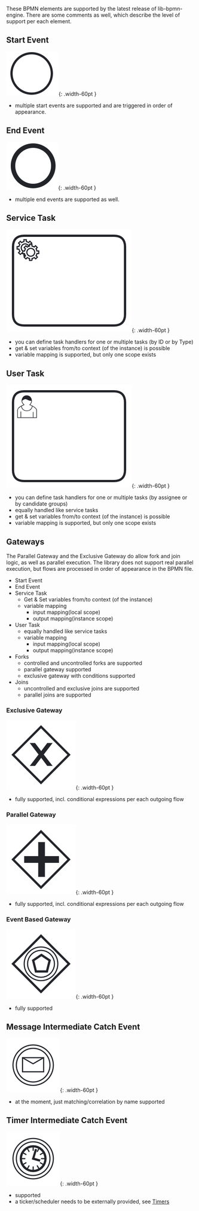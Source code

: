 
These BPMN elements are supported by the latest release of lib-bpmn-engine.
There are some comments as well, which describe the level of support per each element.

## Start Event                      

![](images/start_event.png){: .width-60pt }                      

* multiple start events are supported and are triggered in order of appearance. 

## End Event                        
![](images/end_event.png){: .width-60pt }  

* multiple end events are supported as well.

## Service Task                     
![](images/service_task.png){: .width-60pt }         

* you can define task handlers for one or multiple tasks (by ID or by Type)
* get & set variables from/to context (of the instance) is possible
* variable mapping is supported, but only one scope exists

## User Task                        
![](images/user_task.png){: .width-60pt }      

* you can define task handlers for one or multiple tasks (by assignee or by candidate groups)
* equally handled like service tasks
* get & set variables from/to context (of the instance) is possible
* variable mapping is supported, but only one scope exists

## Gateways

The Parallel Gateway and the Exclusive Gateway do allow fork and join logic,
as well as parallel execution. The library does not support real parallel execution,
but flows are processed in order of appearance in the BPMN file.

* Start Event
* End Event
* Service Task
    * Get & Set variables from/to context (of the instance)
    * variable mapping
      * input mapping(local scope)
      * output mapping(instance scope)
* User Task
    * equally handled like service tasks
    * variable mapping
      * input mapping(local scope)
      * output mapping(instance scope)
* Forks
    * controlled and uncontrolled forks are supported
    * parallel gateway supported
    * exclusive gateway with conditions supported
* Joins
    * uncontrolled and exclusive joins are supported
    * parallel joins are supported

### Exclusive Gateway                
![](images/exclusive_gateway.png){: .width-60pt }                

* fully supported, incl. conditional expressions per each outgoing flow

### Parallel Gateway                 
![](images/parallel_gateway.png){: .width-60pt }        

* fully supported, incl. conditional expressions per each outgoing flow

### Event Based Gateway              
![](images/event_based_gateway.png){: .width-60pt }              

* fully supported

## Message Intermediate Catch Event 
![](images/message_intermediate_catch_event.png){: .width-60pt } 

* at the moment, just matching/correlation by name supported

## Timer Intermediate Catch Event   
![](images/time_intermediate_catch_event.png){: .width-60pt }    

* supported
* a ticker/scheduler needs to be externally provided, see [Timers](advanced-timers.md)
